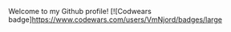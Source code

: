 Welcome to my Github profile!
[![Codwears badge]https://www.codewars.com/users/VmNjord/badges/large
